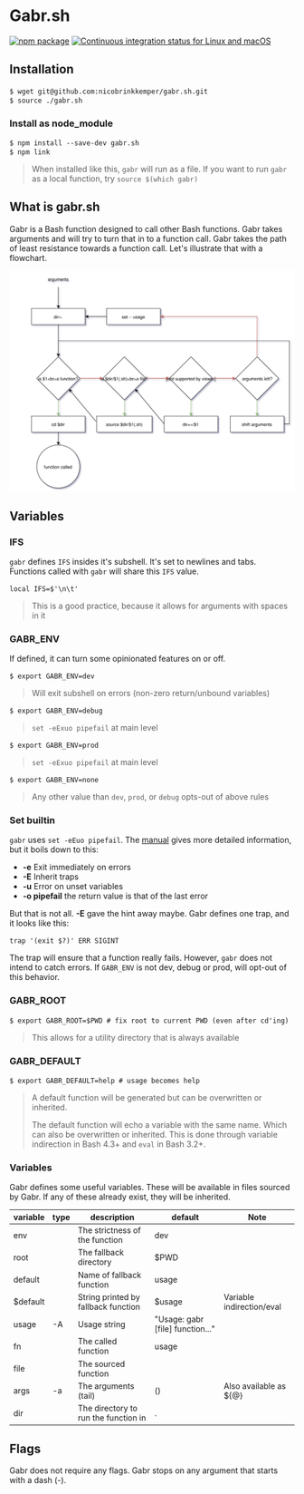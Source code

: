 # Gabr.sh
[![npm package](https://img.shields.io/npm/v/gabr.sh.svg)](https://www.npmjs.com/package/gabr.sh)
[![Continuous integration status for Linux and macOS](https://travis-ci.org/nicobrinkkemper/gabr.sh.svg?branch=master&label=travis%20build)](https://travis-ci.org/bats-core/bats-core)
## Installation
```shell
$ wget git@github.com:nicobrinkkemper/gabr.sh.git
$ source ./gabr.sh
```
> 

### Install as node_module
```shell
$ npm install --save-dev gabr.sh
$ npm link
```
> When installed like this, `gabr` will run as a file.
> If you want to run `gabr` as a local function, try `source $(which gabr)`

## What is gabr.sh
Gabr is a Bash function designed to call other Bash functions.
Gabr takes arguments and will try to turn that in to a function call.
Gabr takes the path of least resistance towards a function call.
Let's illustrate that with a flowchart.

![Alt text](./Gabr.sh.svg)


## Variables
### IFS
`gabr` defines `IFS` insides it's subshell. It's set to newlines and tabs. Functions
called with `gabr` will share this `IFS` value.
```
local IFS=$'\n\t'
```
> This is a good practice, because it allows for arguments with spaces in it

### GABR_ENV
If defined, it can turn some opinionated features on or off.
```shell
$ export GABR_ENV=dev
```
> Will exit subshell on errors (non-zero return/unbound variables)
```shell
$ export GABR_ENV=debug
```
> `set -eExuo pipefail` at main level
```shell
$ export GABR_ENV=prod
```
> `set -eExuo pipefail` at main level
```shell
$ export GABR_ENV=none
```
> Any other value than `dev`, `prod`, or `debug` opts-out of above rules


### Set builtin
`gabr` uses `set -eEuo pipefail`. The [manual](https://www.gnu.org/software/bash/manual/html_node/The-Set-Builtin.html) gives more detailed information,
but it boils down to this:
 - **-e** Exit immediately on errors
 - **-E** Inherit traps
 - **-u** Error on unset variables
 - **-o pipefail** the return value is that of the last error

But that is not all. **-E** gave the hint away maybe. Gabr defines one trap, and
it looks like this:

```
trap '(exit $?)' ERR SIGINT
```
The trap will ensure that a function really fails. However, `gabr` does not intend to catch errors. If `GABR_ENV` is not dev, debug or prod, will opt-out of this behavior.

### GABR_ROOT
```shell
$ export GABR_ROOT=$PWD # fix root to current PWD (even after cd'ing)
```
> This allows for a utility directory that is always available

### GABR_DEFAULT
```shell
$ export GABR_DEFAULT=help # usage becomes help
```
> A default function will be generated but can be overwritten or inherited.
> 
> The default function will echo a variable with the same name. Which
> can also be overwritten or inherited. This is done through variable indirection in Bash 4.3+
> and `eval` in Bash 3.2+.

### Variables
Gabr defines some useful variables. These will be available in files sourced by Gabr.
If any of these already exist, they will be inherited.

| variable     	| type  	| description                              	| default                                	| Note                                    	|
|--------------	|-------	|------------------------------------------	|----------------------------------------	|-----------------------------------------	|
| env          	|       	| The strictness of the function           	| dev                                    	|                                         	|
| root         	|       	| The fallback directory                   	| $PWD                                   	|                                         	|
| default      	|       	| Name of fallback function                	| usage                                  	|                                         	|
| $default     	|       	| String printed by fallback function      	| $usage                                   	| Variable indirection/eval               	|
| usage        	| -A    	| Usage string                            	| "Usage: gabr [file] function..."         	|                                          	|
| fn           	|       	| The called function                      	| usage                                  	|                                         	|
| file        	|       	| The sourced function                     	|                                         	|                                         	|
| args         	| -a    	| The arguments (tail)                     	| ()                                     	| Also available as ${@}                 	|
| dir          	|       	| The directory to run the function in     	| .                                      	|                                         	|

## Flags

Gabr does not require any flags. Gabr stops on any argument that starts with a dash (-).